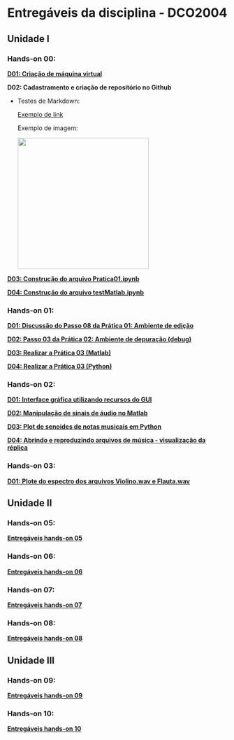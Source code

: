 # Entregáveis da disciplina - DCO2004
## Unidade I

### Hands-on 00:

[**D01: Criação de máquina virtual**](https://github.com/luciananobrega/luciana_DCO2004/blob/master/h00/printVirtualMachine.PNG)


**D02: Cadastramento e criação de repositório no Github**

- Testes de Markdown:

  [Exemplo de link](https://github.com/)

  Exemplo de imagem:
  
  <img src="http://www.molecularecologist.com/wp-content/uploads/2013/11/github-logo.jpg" width="300">


[**D03: Construção do arquivo Pratica01.ipynb**]( http://nbviewer.jupyter.org/github/luciananobrega/luciana_DCO2004/blob/master/h00/pratica1.ipynb )

[**D04: Construção do arquivo testMatlab.ipynb**](http://nbviewer.jupyter.org/github/luciananobrega/luciana_DCO2004/blob/master/h00/testMatlab.ipynb)

### Hands-on 01:

[**D01: Discussão do Passo 08 da Prática 01: Ambiente de edição**](https://nbviewer.jupyter.org/github/luciananobrega/luciana_DCO2004/blob/master/h01/D01.ipynb)

[**D02: Passo 03 da Prática 02: Ambiente de depuração (debug)**](https://nbviewer.jupyter.org/github/luciananobrega/luciana_DCO2004/blob/master/h01/D02.ipynb)

[**D03: Realizar a Prática 03 (Matlab)**](https://nbviewer.jupyter.org/github/luciananobrega/luciana_DCO2004/blob/master/h01/D03.ipynb)

[**D04: Realizar a Prática 03 (Python)**](https://nbviewer.jupyter.org/github/luciananobrega/luciana_DCO2004/blob/master/h01/D04.ipynb)

### Hands-on 02:
[**D01: Interface gráfica utilizando recursos do GUI**](http://nbviewer.jupyter.org/github/luciananobrega/luciana_DCO2004/tree/master/h02/GUI/)

[**D02: Manipulação de sinais de áudio no Matlab**](http://nbviewer.jupyter.org/github/luciananobrega/luciana_DCO2004/blob/master/h02/Entrega_h02.ipynb)

[**D03: Plot de senoides de notas musicais em Python**](http://nbviewer.jupyter.org/github/luciananobrega/luciana_DCO2004/blob/master/h02/Entrega_h02.ipynb)

[**D04: Abrindo e reproduzindo arquivos de música - visualização da réplica**](http://nbviewer.jupyter.org/github/luciananobrega/luciana_DCO2004/blob/master/h02/Entrega_h02.ipynb)

### Hands-on 03:
[**D01: Plote do espectro dos arquivos Violino.wav e Flauta.wav**](http://nbviewer.jupyter.org/github/luciananobrega/luciana_DCO2004/blob/master/h03/Entrega_h03.ipynb)

## Unidade II

### Hands-on 05:
[**Entregáveis hands-on 05**](http://nbviewer.jupyter.org/github/luciananobrega/luciana_DCO2004/blob/master/h05/Entrega_h05.ipynb)

### Hands-on 06:
[**Entregáveis hands-on 06**](http://nbviewer.jupyter.org/github/luciananobrega/luciana_DCO2004/blob/master/h06/Entrega_h06.ipynb)

### Hands-on 07:
[**Entregáveis hands-on 07**](http://nbviewer.jupyter.org/github/luciananobrega/luciana_DCO2004/blob/master/h07/Entrega_h07.ipynb)

### Hands-on 08:
[**Entregáveis hands-on 08**](http://nbviewer.jupyter.org/github/luciananobrega/luciana_DCO2004/blob/master/h08/Entrega_h08.ipynb)

## Unidade III

### Hands-on 09:
[**Entregáveis hands-on 09**](http://nbviewer.jupyter.org/github/luciananobrega/luciana_DCO2004/blob/master/h05/Entrega_h09.ipynb)

### Hands-on 10:
[**Entregáveis hands-on 10**](http://nbviewer.jupyter.org/github/luciananobrega/luciana_DCO2004/blob/master/h06/Entrega_h10.ipynb)
